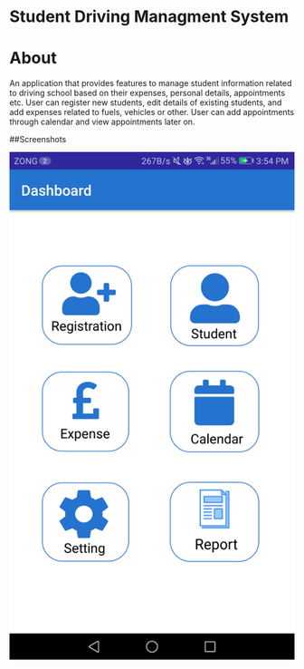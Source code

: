 # Student Driving Managment System
 
<h1>About</h1>
An application that provides features to manage student information related to driving school based on their expenses, personal details, appointments etc. User can register new students, edit details of existing students, and add expenses related to fuels, vehicles or other. User can add appointments through calendar and view appointments later on.

##Screenshots

![](images/Screenshot_20200302-155418.png)

